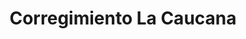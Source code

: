 ---
title: Corregimiento La Caucana
nombre_comunidad: Corregimiento La Caucana
municipio: Tarazá
departamento: Antioquia
descripcion: >-
  Son cerca de 600 familias, y se identifica  como una comunidad fuerte
  organizativamente, con procesos incipientes de asociaciones juveniles y de
  mujeres. Fueron desplazados en 2019-2020 por presencia de grupos armados y
  actualmente están retornando. Se dedican principalmente a la agricultura
  (cacao, caucho y pancoger) y cultivo de especies menores (ganadería doble
  propósito, apicultura y piscicultura)
num_personas: 2500
num_familias: 600
min_distancia_casco_urbano: 60
km_distancia_casco_urbano: 25
vias_acceso: >-
  La mayoría de carretera es destapada y es muy pantanosa lo cual hace que haya
  riesgo de accidentes.
infraestructura_comunitaria:
  - Instituciones educativas (IE)
  - Vivero
  - Centro de salud
  - Centro de Desarrollo Integral (CDI)
  - Caseta comunal
  - Centro día
  - Centro integración comunitaria
  - Espacios deportivos
  - Iglesias
  - Plaza de mercado
notas_infraestructura_comunitaria: CDI (Mal estado).
liderazgo_comunidad:
  - >-
    Se identifican liderazgos representativos. y  representación de todos los
    liderazgos presentes
  - ' (Padre'
  - ' pastores'
  - ' mujeres'
  - ' jóvenes'
  - ' representantes de asociaciones)'
inclusion_diversidad_genero: >-
  Se identifica una participación de jóvenes por medio de los colectivos y de
  mujeres en asociaciones productivas 
comentarios_conectividad: La señal es inestable, con acceso limitado.
punto_SOLE: Salón Parroquial con internet
comentarios_punto_SOLE:
  - Salón Parroquial con internet gracias al programa de Microsoft y USAID.
ppales_actividades_economicas_vocacion_productiva:
  - Agricultura
  - Avicultura
  - Porcicultura
  - Piscicultura
  - Ganadería
  - Minería
comentarios_ppales_actividades_economicas_vocacion_productiva: |-
  El Caucho y la ganadería componen la segunda línea productiva en importancia.
  Agricultura (cacao, café plátano, yuca, maíz, ñame).
  Especies menores (Pollos, cerdos y piscicultura) y ganadería doble propósito
  Minería artesanal
comunidad_sostenible_uso_suelo: null
org_con_proyeccion:
  - ASUPRACA
  - ACATA
  - Proceso de sustitución de cultivos
  - AGROAPITA
  - Piscicultura y proyectos de seguridad alimentaria
servicios_publicos_comunidades_focalizadas: []
comunidades_focalizadas_educacion_infraestructura_educativa:
  - Institución educativa
comunidades_focalizadas_practicas_organizativas:
  - Asociaciones productivas
  - Mesa integral de desarrollo La caucana
  - Colectivo de jóvenes
  - Junta de Acción Comunal
  - Junta de Acción Comunal
conectividad_minima: Regular
iniciativas_priorizadas:
  - Cacao
  - Yuca Brava
  - Microemprendimientos
org_focalizada:
  - Mesa Integral de Desarrollo
  - AGROPITA
  - Asociacion Campesina Bajo Cauca
  - ASOPRACAC
  - ACATA
riesgo: Medio
otros_programas_USAID:
  - 'No'
alianzas_colaboradores:
  - PDET está adelantando varias acciones en el corregimiento (Placa huella
  - |2-
     fortalecimiento cacao)
    Gobernación -Fedecacao
    Administración municipal (Linea productiva plátano)
posibilidad_iniciativas_conjuntas_aliados_2:
  - Empresa privada
  - Aula educativa para los estudiantes de bachillerato
  - Placa huella
  - Fortalecimiento del cultivo de cacao
  - Linea productiva del plátano
actividades_ocio:
  - Fútbol
  - >-
    "Huellas ecológicas (Grupo de niños y niñas quetienen un vivero, hacen
    reforestación y jornadas de limpieza)"
medios_comunicacion_narrativas_locales:
  - Cáceres Stereo
  - Red de comunicaciones Bajo Cauca- Semillero El Jardín
  - Zona Activa
  - CMT Colectivos de comunicaciones
  - Emisora comunitaria Morena Estéreo
num_visitas_realizadas: 3
num_diagnosticos_rurales_participativos_realizados: 1
infraestructura_salud_atencion_psicosocial:
  - Centro de salud
  - Presencia de Cruz Roja Colombiana
notas_infraestructura_salud_atencion_psicosocial: >-
  El centro de salud cuenta con 2 enfermeros y dos veces a la semana asiste el
  médico.
num_visitas_predio: 19
url: /reportes/corregimiento-la-caucana
layout: comunidad
download_file: /reportes/corregimiento-la-caucana.pdf

---